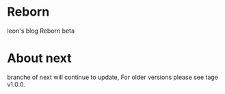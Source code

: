 # Reborn
leon's blog Reborn beta

# About next
branche of next will continue to update, For older versions please see tage v1.0.0.